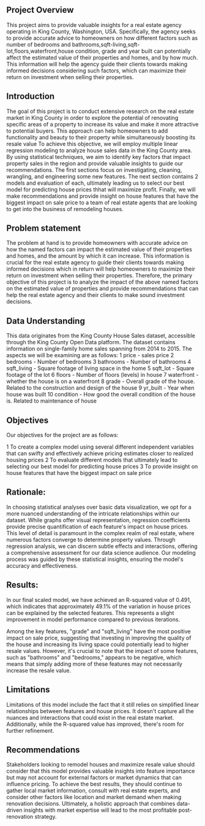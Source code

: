 ## Project Overview

This project aims to provide valuable insights for a real estate agency operating in King County, Washington, USA. Specifically, the agency seeks to provide accurate advice to homeowners on how different factors such as number of bedrooms and bathrooms,sqft-living,sqft-lot,floors,waterfront,house condition, grade and year built  can potentially affect the estimated value of their properties and homes, and by how much. This information will help the agency guide their clients towards making informed decisions considering such factors, which can maximize their return on investment when selling their properties.

## Introduction

The goal of this project is to conduct extensive research on the real estate market in King County in order to explore the potential of renovating specific areas of a property to increase its value and make it more attractive to potential buyers. This approach can help homeowners to add functionality and beauty to their property while simultaneously boosting its resale value
To achieve this objective, we will employ multiple linear regression modeling to analyze house sales data in the King County area. By using statistical techniques, we aim to identify key factors that impact property sales in the region and provide valuable insights to guide our recommendations.
The first sections focus on investigating, cleaning, wrangling, and engineering some new features. The next section contains 2 models and evaluation of each, ultimately leading us to select our best model for predicting house prices thhat will maximize profit. Finally, we will make recommendations and provide insight on house features that have the biggest impact on sale price to a team of real estate agents that are looking to get into the business of remodeling houses.

## Problem statement

The problem at hand is to provide homeowners with accurate advice on how the named factors can impact the estimated value of their properties and homes, and the amount by which it can increase. This information is crucial for the real estate agency to guide their clients towards making informed decisions which in return will help homeowners to maximize their return on investment when selling their properties. Therefore, the primary objective of this project is to analyze the impact of the above named factors on the estimated value of properties and provide recommendations that can help the real estate agency and their clients to make sound investment decisions.

## Data Understanding

This data originates from the King County House Sales dataset, accessible through the King County Open Data platform. The dataset contains information on single-family home sales spanning from 2014 to 2015.
 The aspects we will be examining are as follows:
1 price - sales price
2 bedrooms - Number of bedrooms
3 bathrooms - Number of bathrooms
4 sqft_living - Square footage of living space in the home
5 sqft_lot - Square footage of the lot
6 floors - Number of floors (levels) in house
7 waterfront - whether the house is on a waterfront
8 grade - Overall grade of the house. Related to the construction and design of the house
9 yr_built - Year when house was built
10 condition - How good the overall condition of the house is. Related to maintenance of house

## Objectives
Our objectives for the project are as follows:

1 To create a complex model using several different independent variables that can swifty and effectively achieve pricing estimates closer to realized housing 
  prices
2 To evaluate different models that ultimately lead to selecting our best model for predicting house prices
3 To provide insight on house features that have the biggest impact on sale price

## Rationale:

In choosing statistical analyses over basic data visualization, we opt for a more nuanced understanding of the intricate relationships within our dataset. While graphs offer visual representation, regression coefficients provide precise quantification of each feature's impact on house prices. This level of detail is paramount in the complex realm of real estate, where numerous factors converge to determine property values. Through regression analysis, we can discern subtle effects and interactions, offering a comprehensive assessment for our data science audience. Our modeling process was guided by these statistical insights, ensuring the model's accuracy and effectiveness.        

## Results:

In our final scaled model, we have achieved an R-squared value of 0.491, which indicates that approximately 49.1% of the variation in house prices can be explained by the selected features. This represents a slight improvement in model performance compared to previous iterations.

Among the key features, "grade" and "sqft_living" have the most positive impact on sale price, suggesting that investing in improving the quality of the house and increasing its living space could potentially lead to higher resale values. However, it's crucial to note that the impact of some features, such as "bathrooms" and "bedrooms," appears to be negative, which means that simply adding more of these features may not necessarily increase the resale value.

## Limitations

Limitations of this model include the fact that it still relies on simplified linear relationships between features and house prices. It doesn't capture all the nuances and interactions that could exist in the real estate market. Additionally, while the R-squared value has improved, there's room for further refinement.

## Recommendations

Stakeholders looking to remodel houses and maximize resale value should consider that this model provides valuable insights into feature importance but may not account for external factors or market dynamics that can influence pricing. To achieve the best results, they should continue to gather local market information, consult with real estate experts, and consider other factors like location and market demand when making renovation decisions. Ultimately, a holistic approach that combines data-driven insights with market expertise will lead to the most profitable post-renovation strategy.
